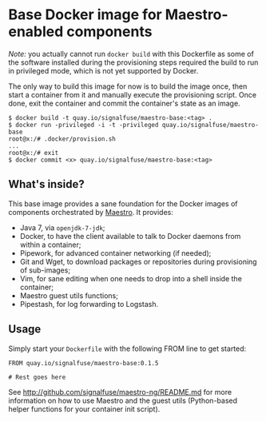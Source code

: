 Base Docker image for Maestro-enabled components
================================================

*Note:* you actually cannot run `docker build` with this Dockerfile as
some of the software installed during the provisioning steps required
the build to run in privileged mode, which is not yet supported by
Docker.

The only way to build this image for now is to build the image once,
then start a container from it and manually execute the provisioning
script. Once done, exit the container and commit the container's state
as an image.

```
$ docker build -t quay.io/signalfuse/maestro-base:<tag> .
$ docker run -privileged -i -t -privileged quay.io/signalfuse/maestro-base
root@x:/# .docker/provision.sh
...
root@x:/# exit
$ docker commit <x> quay.io/signalfuse/maestro-base:<tag>
```

What's inside?
--------------

This base image provides a sane foundation for the Docker images of
components orchestrated by
[Maestro](https://github.com/signalfuse/maestro-ng). It provides:

- Java 7, via `openjdk-7-jdk`;
- Docker, to have the client available to talk to Docker daemons from
  within a container;
- Pipework, for advanced container networking (if needed);
- Git and Wget, to download packages or repositories during provisioning
  of sub-images;
- Vim, for sane editing when one needs to drop into a shell inside the
  container;
- Maestro guest utils functions;
- Pipestash, for log forwarding to Logstash.

Usage
-----

Simply start your `Dockerfile` with the following FROM line to get
started:

```
FROM quay.io/signalfuse/maestro-base:0.1.5

# Rest goes here
```

See http://github.com/signalfuse/maestro-ng/README.md for more
information on how to use Maestro and the guest utils (Python-based
helper functions for your container init script).
